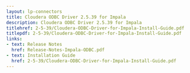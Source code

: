 ```yaml
---
layout: lp-connectors
title: Cloudera ODBC Driver 2.5.39 for Impala
description: Cloudera ODBC Driver 2.5.39 for Impala
titlehref: 2-5-39/Cloudera-ODBC-Driver-for-Impala-Install-Guide.pdf
titlepdf: 2-5-39/Cloudera-ODBC-Driver-for-Impala-Install-Guide.pdf
links:
- text: Release Notes
  href: Release-Notes-Impala-ODBC.pdf
- text: Installation Guide
  href: 2-5-39/Cloudera-ODBC-Driver-for-Impala-Install-Guide.pdf
---
```

